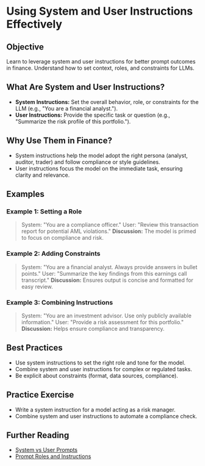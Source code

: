 # Using System and User Instructions Effectively

## Objective
Learn to leverage system and user instructions for better prompt outcomes in finance. Understand how to set context, roles, and constraints for LLMs.

## What Are System and User Instructions?
- **System Instructions:** Set the overall behavior, role, or constraints for the LLM (e.g., "You are a financial analyst.").
- **User Instructions:** Provide the specific task or question (e.g., "Summarize the risk profile of this portfolio.").

## Why Use Them in Finance?
- System instructions help the model adopt the right persona (analyst, auditor, trader) and follow compliance or style guidelines.
- User instructions focus the model on the immediate task, ensuring clarity and relevance.

## Examples
### Example 1: Setting a Role
> System: "You are a compliance officer."
> User: "Review this transaction report for potential AML violations."
**Discussion:** The model is primed to focus on compliance and risk.

### Example 2: Adding Constraints
> System: "You are a financial analyst. Always provide answers in bullet points."
> User: "Summarize the key findings from this earnings call transcript."
**Discussion:** Ensures output is concise and formatted for easy review.

### Example 3: Combining Instructions
> System: "You are an investment advisor. Use only publicly available information."
> User: "Provide a risk assessment for this portfolio."
**Discussion:** Helps ensure compliance and transparency.

## Best Practices
- Use system instructions to set the right role and tone for the model.
- Combine system and user instructions for complex or regulated tasks.
- Be explicit about constraints (format, data sources, compliance).

## Practice Exercise
- Write a system instruction for a model acting as a risk manager.
- Combine system and user instructions to automate a compliance check.

## Further Reading
- [System vs User Prompts](https://platform.openai.com/docs/guides/gpt)
- [Prompt Roles and Instructions](https://www.promptingguide.ai/techniques/role)
